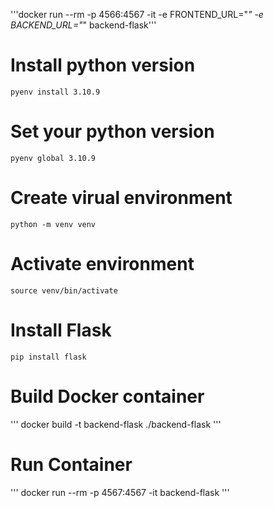 '''docker run --rm -p 4566:4567 -it -e FRONTEND_URL="*" -e BACKEND_URL="*" backend-flask'''

# Install python version
```
pyenv install 3.10.9
```

# Set your python version
```
pyenv global 3.10.9
```

# Create virual environment
```
python -m venv venv
```

# Activate environment
```
source venv/bin/activate
```

# Install Flask
```
pip install flask
```

# Build Docker container
'''
docker build -t backend-flask ./backend-flask
'''

# Run Container
'''
docker run --rm -p 4567:4567 -it backend-flask
'''